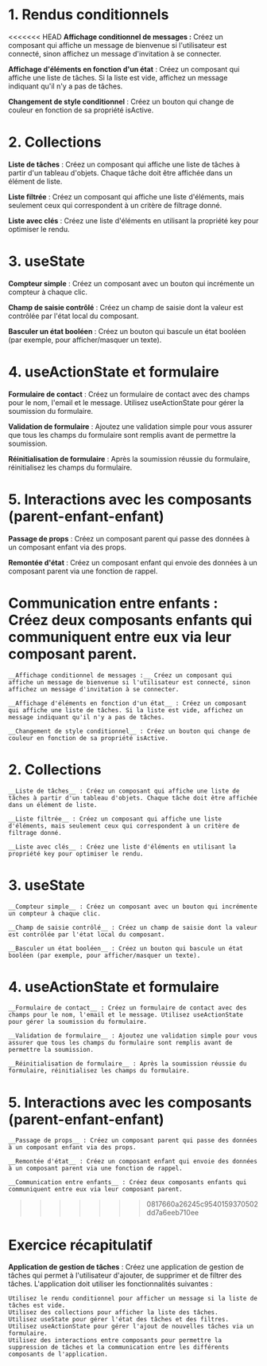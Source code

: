 # 1. Rendus conditionnels

<<<<<<< HEAD
 __Affichage conditionnel de messages :__ Créez un composant qui affiche un message de bienvenue si l'utilisateur est connecté, sinon affichez un message d'invitation à se connecter.

__Affichage d'éléments en fonction d'un état__ : Créez un composant qui affiche une liste de tâches. Si la liste est vide, affichez un message indiquant qu'il n'y a pas de tâches.

 __Changement de style conditionnel__ : Créez un bouton qui change de couleur en fonction de sa propriété isActive.

# 2. Collections

__Liste de tâches__ : Créez un composant qui affiche une liste de tâches à partir d'un tableau d'objets. Chaque tâche doit être affichée dans un élément de liste.

__Liste filtrée__ : Créez un composant qui affiche une liste d'éléments, mais seulement ceux qui correspondent à un critère de filtrage donné.

__Liste avec clés__ : Créez une liste d'éléments en utilisant la propriété key pour optimiser le rendu.

# 3. useState

__Compteur simple__ : Créez un composant avec un bouton qui incrémente un compteur à chaque clic.

__Champ de saisie contrôlé__ : Créez un champ de saisie dont la valeur est contrôlée par l'état local du composant.

__Basculer un état booléen__ : Créez un bouton qui bascule un état booléen (par exemple, pour afficher/masquer un texte).

# 4. useActionState et formulaire

__Formulaire de contact__ : Créez un formulaire de contact avec des champs pour le nom, l'email et le message. Utilisez useActionState pour gérer la soumission du formulaire.

__Validation de formulaire__ : Ajoutez une validation simple pour vous assurer que tous les champs du formulaire sont remplis avant de permettre la soumission.

__Réinitialisation de formulaire__ : Après la soumission réussie du formulaire, réinitialisez les champs du formulaire.

# 5. Interactions avec les composants (parent-enfant-enfant)

__Passage de props__ : Créez un composant parent qui passe des données à un composant enfant via des props.

__Remontée d'état__ : Créez un composant enfant qui envoie des données à un composant parent via une fonction de rappel.

__Communication entre enfants__ : Créez deux composants enfants qui communiquent entre eux via leur composant parent.
=======
    __Affichage conditionnel de messages :__ Créez un composant qui affiche un message de bienvenue si l'utilisateur est connecté, sinon affichez un message d'invitation à se connecter.

    __Affichage d'éléments en fonction d'un état__ : Créez un composant qui affiche une liste de tâches. Si la liste est vide, affichez un message indiquant qu'il n'y a pas de tâches.

    __Changement de style conditionnel__ : Créez un bouton qui change de couleur en fonction de sa propriété isActive.

# 2. Collections

    __Liste de tâches__ : Créez un composant qui affiche une liste de tâches à partir d'un tableau d'objets. Chaque tâche doit être affichée dans un élément de liste.

    __Liste filtrée__ : Créez un composant qui affiche une liste d'éléments, mais seulement ceux qui correspondent à un critère de filtrage donné.

    __Liste avec clés__ : Créez une liste d'éléments en utilisant la propriété key pour optimiser le rendu.

# 3. useState

    __Compteur simple__ : Créez un composant avec un bouton qui incrémente un compteur à chaque clic.

    __Champ de saisie contrôlé__ : Créez un champ de saisie dont la valeur est contrôlée par l'état local du composant.

    __Basculer un état booléen__ : Créez un bouton qui bascule un état booléen (par exemple, pour afficher/masquer un texte).

# 4. useActionState et formulaire

    __Formulaire de contact__ : Créez un formulaire de contact avec des champs pour le nom, l'email et le message. Utilisez useActionState pour gérer la soumission du formulaire.

    __Validation de formulaire__ : Ajoutez une validation simple pour vous assurer que tous les champs du formulaire sont remplis avant de permettre la soumission.

    __Réinitialisation de formulaire__ : Après la soumission réussie du formulaire, réinitialisez les champs du formulaire.

# 5. Interactions avec les composants (parent-enfant-enfant)

    __Passage de props__ : Créez un composant parent qui passe des données à un composant enfant via des props.

    __Remontée d'état__ : Créez un composant enfant qui envoie des données à un composant parent via une fonction de rappel.

    __Communication entre enfants__ : Créez deux composants enfants qui communiquent entre eux via leur composant parent.
>>>>>>> 0817660a26245c9540159370502dd7a6eeb710ee


# Exercice récapitulatif

__Application de gestion de tâches__ : Créez une application de gestion de tâches qui permet à l'utilisateur d'ajouter, de supprimer et de filtrer des tâches. L'application doit utiliser les fonctionnalités suivantes :

    Utilisez le rendu conditionnel pour afficher un message si la liste de tâches est vide.
    Utilisez des collections pour afficher la liste des tâches.
    Utilisez useState pour gérer l'état des tâches et des filtres.
    Utilisez useActionState pour gérer l'ajout de nouvelles tâches via un formulaire.
    Utilisez des interactions entre composants pour permettre la suppression de tâches et la communication entre les différents composants de l'application.
